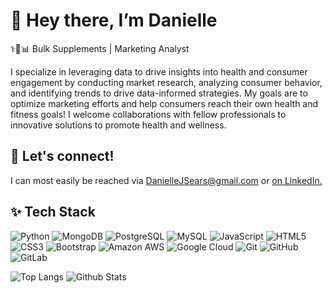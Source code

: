 # 👋 Hey there, I’m Danielle
:medical_symbol:🔬:bar_chart: Bulk Supplements | Marketing Analyst

I specialize in leveraging data to drive insights into health and consumer engagement by conducting market research, analyzing consumer behavior, and identifying trends to drive data-informed strategies. My goals are to optimize marketing efforts and help consumers reach their own health and fitness goals! I welcome collaborations with fellow professionals to innovative solutions to promote health and wellness.

## :incoming_envelope: Let's connect!
I can most easily be reached via DanielleJSears@gmail.com or [on LinkedIn.](https://www.linkedin.com/in/daniellejs/)

## ✨ Tech Stack
![Python](https://img.shields.io/badge/-Python-black?style=flat-square&logo=Python)
![MongoDB](https://img.shields.io/badge/-MongoDB-black?style=flat-square&logo=mongodb)
![PostgreSQL](https://img.shields.io/badge/-PostgreSQL-336791?style=flat-square&logo=postgresql)
![MySQL](https://img.shields.io/badge/-MySQL-black?style=flat-square&logo=mysql)
![JavaScript](https://img.shields.io/badge/-JavaScript-black?style=flat-square&logo=javascript)
![HTML5](https://img.shields.io/badge/-HTML5-E34F26?style=flat-square&logo=html5&logoColor=white)
![CSS3](https://img.shields.io/badge/-CSS3-1572B6?style=flat-square&logo=css3)
![Bootstrap](https://img.shields.io/badge/-Bootstrap-563D7C?style=flat-square&logo=bootstrap)
![Amazon AWS](https://img.shields.io/badge/Amazon%20AWS-232F3E?style=flat-square&logo=amazon-aws)
![Google Cloud](https://img.shields.io/badge/Google%20Cloud-black?style=flat-square&logo=google-cloud)
![Git](https://img.shields.io/badge/-Git-black?style=flat-square&logo=git)
![GitHub](https://img.shields.io/badge/-GitHub-181717?style=flat-square&logo=github)
![GitLab](https://img.shields.io/badge/-GitLab-FCA121?style=flat-square&logo=gitlab)

![Top Langs](https://github-readme-stats.vercel.app/api/top-langs/?username=ohigithub&hide=TeX&layout=compact)
![Github Stats](https://github-readme-stats.vercel.app/api?username=ohigithub&count_private=true&show_icons=true&include_all_commits=true)

<!---
ohigithub/ohigithub is a ✨ special ✨ repository because its `README.md` (this file) appears on your GitHub profile.
You can click the Preview link to take a look at your changes.
--->

